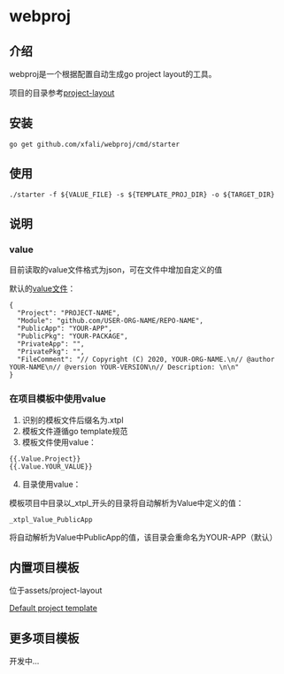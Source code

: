 # webproj

## 介绍

webproj是一个根据配置自动生成go project layout的工具。

项目的目录参考[project-layout](https://github.com/golang-standards/project-layout)

## 安装
```
go get github.com/xfali/webproj/cmd/starter
```

## 使用
```
./starter -f ${VALUE_FILE} -s ${TEMPLATE_PROJ_DIR} -o ${TARGET_DIR}
```

## 说明
### value
目前读取的value文件格式为json，可在文件中增加自定义的值

默认的[value文件](configs/value.json)：
```
{
  "Project": "PROJECT-NAME",
  "Module": "github.com/USER-ORG-NAME/REPO-NAME",
  "PublicApp": "YOUR-APP",
  "PublicPkg": "YOUR-PACKAGE",
  "PrivateApp": "",
  "PrivatePkg": "",
  "FileComment": "// Copyright (C) 2020, YOUR-ORG-NAME.\n// @author YOUR-NAME\n// @version YOUR-VERSION\n// Description: \n\n"
}
```
### 在项目模板中使用value
1. 识别的模板文件后缀名为.xtpl
2. 模板文件遵循go template规范
3. 模板文件使用value： 
```
{{.Value.Project}}
{{.Value.YOUR_VALUE}}
```
4. 目录使用value： 

模板项目中目录以_xtpl_开头的目录将自动解析为Value中定义的值：
```
_xtpl_Value_PublicApp
```
将自动解析为Value中PublicApp的值，该目录会重命名为YOUR-APP（默认）

## 内置项目模板
位于assets/project-layout

[Default project template](assets/project-layout)

## 更多项目模板
开发中...

